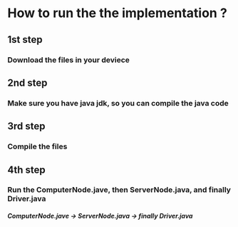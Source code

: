 # How to run the the implementation ?
## 1st step
### Download the files in your deviece
## 2nd step
### Make sure you have java jdk, so you can compile the java code
## 3rd step
### Compile the files
## 4th step
### Run the ComputerNode.jave, then ServerNode.java, and finally Driver.java
##### ComputerNode.jave -> ServerNode.java -> finally Driver.java

